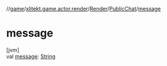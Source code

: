 //[game](../../../../index.md)/[xlitekt.game.actor.render](../../index.md)/[Render](../index.md)/[PublicChat](index.md)/[message](message.md)

# message

[jvm]\
val [message](message.md): [String](https://kotlinlang.org/api/latest/jvm/stdlib/kotlin/-string/index.html)
